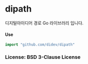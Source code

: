 # dipath
디지털아이디어 경로 Go 라이브러리 입니다.

#### Use

```go
import "github.com/didev/dipath"
```

### License: BSD 3-Clause License